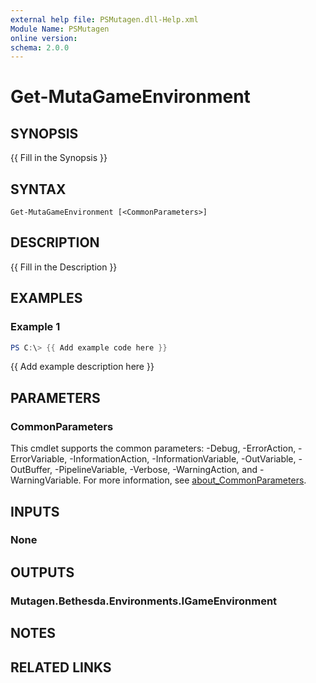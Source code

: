 ```yaml
---
external help file: PSMutagen.dll-Help.xml
Module Name: PSMutagen
online version:
schema: 2.0.0
---
```


# Get-MutaGameEnvironment

## SYNOPSIS
{{ Fill in the Synopsis }}

## SYNTAX

```
Get-MutaGameEnvironment [<CommonParameters>]
```

## DESCRIPTION
{{ Fill in the Description }}

## EXAMPLES

### Example 1
```powershell
PS C:\> {{ Add example code here }}
```

{{ Add example description here }}

## PARAMETERS

### CommonParameters
This cmdlet supports the common parameters: -Debug, -ErrorAction, -ErrorVariable, -InformationAction, -InformationVariable, -OutVariable, -OutBuffer, -PipelineVariable, -Verbose, -WarningAction, and -WarningVariable. For more information, see [about_CommonParameters](http://go.microsoft.com/fwlink/?LinkID=113216).

## INPUTS

### None

## OUTPUTS

### Mutagen.Bethesda.Environments.IGameEnvironment

## NOTES

## RELATED LINKS
